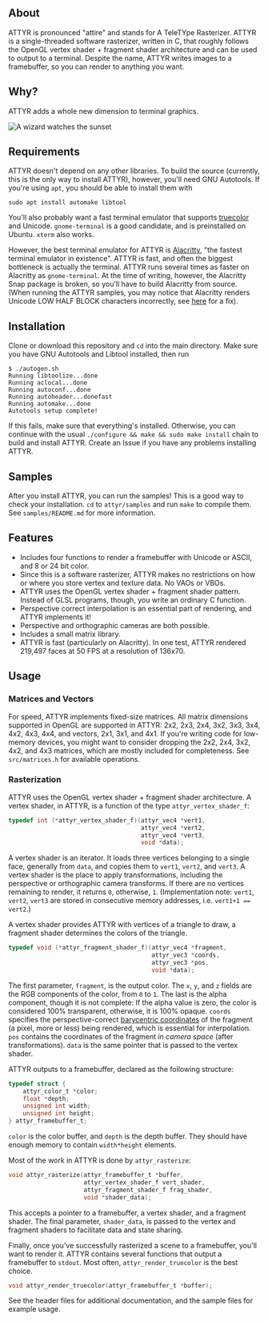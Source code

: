 ## About

ATTYR is pronounced "attire" and stands for A TeleTYpe Rasterizer. ATTYR is a single-threaded software rasterizer, written in C, that roughly follows the OpenGL vertex shader + fragment shader architecture and can be used to output to a terminal. Despite the name, ATTYR writes images to a framebuffer, so you can render to anything you want.

## Why?

ATTYR adds a whole new dimension to terminal graphics.

![A wizard watches the sunset](https://github.com/thcopeland/attyr/blob/master/samples/assets/scene.gif)

## Requirements

ATTYR doesn't depend on any other libraries. To build the source (currently, this is the only way to install ATTYR), however, you'll need GNU Autotools. If you're using `apt`, you should be able to install them with

```
sudo apt install automake libtool
```

You'll also probably want a fast terminal emulator that supports [truecolor](https://en.wikipedia.org/wiki/ANSI_escape_code#24-bit) and Unicode. `gnome-terminal` is a good candidate, and is preinstalled on Ubuntu. `xterm` also works.

However, the best terminal emulator for ATTYR is [Alacritty](https://github.com/alacritty/alacritty), "the fastest terminal emulator in existence". ATTYR is fast, and often the biggest bottleneck is actually the terminal. ATTYR runs several times as faster on Alacritty as `gnome-terminal`. At the time of writing, however, the Alacritty Snap package is broken, so you'll have to build Alacritty from source. (When running the ATTYR samples, you may notice that Alacritty renders Unicode LOW HALF BLOCK characters incorrectly, see [here](https://github.com/alacritty/alacritty/issues/2500) for a fix).

## Installation

Clone or download this repository and `cd` into the main directory. Make sure you have GNU Autotools and Libtool installed, then run

```
$ ./autogen.sh
Running libtoolize...done
Running aclocal...done
Running autoconf...done
Running autoheader...donefast
Running automake...done
Autotools setup complete!
```

If this fails, make sure that everything's installed. Otherwise, you can continue with the usual `./configure && make && sudo make install` chain to build and install ATTYR. Create an Issue if you have any problems installing ATTYR.

## Samples

After you install ATTYR, you can run the samples! This is a good way to check your installation. `cd` to `attyr/samples` and run `make` to compile them. See `samples/README.md` for more information.

## Features

* Includes four functions to render a framebuffer with Unicode or ASCII, and 8 or 24 bit color.
* Since this is a software rasterizer, ATTYR makes no restrictions on how or where you store vertex and texture data. No VAOs or VBOs.
* ATTYR uses the OpenGL vertex shader + fragment shader pattern. Instead of GLSL programs, though, you write an ordinary C function.
* Perspective correct interpolation is an essential part of rendering, and ATTYR implements it!
* Perspective and orthographic cameras are both possible.
* Includes a small matrix library.
* ATTYR is fast (particularly on Alacritty). In one test, ATTYR rendered 219,497 faces at 50 FPS at a resolution of 136x70.

## Usage

### Matrices and Vectors

For speed, ATTYR implements fixed-size matrices. All matrix dimensions supported in OpenGL are supported in ATTYR: 2x2, 2x3, 2x4, 3x2, 3x3, 3x4, 4x2, 4x3, 4x4, and vectors, 2x1, 3x1, and 4x1. If you're writing code for low-memory devices, you might want to consider dropping the 2x2, 2x4, 3x2, 4x2, and 4x3 matrices, which are mostly included for completeness. See `src/matrices.h` for available operations.

### Rasterization

ATTYR uses the OpenGL vertex shader + fragment shader architecture. A vertex shader, in ATTYR, is a function of the type `attyr_vertex_shader_f`:

```c
typedef int (*attyr_vertex_shader_f)(attyr_vec4 *vert1,
                                     attyr_vec4 *vert2,
                                     attyr_vec4 *vert3,
                                     void *data);
```

A vertex shader is an iterator. It loads three vertices belonging to a single face, generally from `data`, and copies them to `vert1`, `vert2`, and `vert3`. A vertex shader is the place to apply transformations, including the perspective or orthographic camera transforms. If there are no vertices remaining to render, it returns `0`, otherwise, `1`. (Implementation note: `vert1`, `vert2`, `vert3` are stored in consecutive memory addresses, i.e. `vert1+1 == vert2`.)

A vertex shader provides ATTYR with vertices of a triangle to draw, a fragment shader determines the colors of the triangle.

```c
typedef void (*attyr_fragment_shader_f)(attyr_vec4 *fragment,
                                        attyr_vec3 *coords,
                                        attyr_vec3 *pos,
                                        void *data);
```

The first parameter, `fragment`, is the output color. The `x`, `y`, and `z` fields are the RGB components of the color, from `0` to `1`. The last is the alpha component, though it is not complete: If the alpha value is zero, the color is considered 100% transparent, otherwise, it is 100% opaque. `coords` specifies the perspective-correct [barycentric coordinates](https://www.scratchapixel.com/lessons/3d-basic-rendering/rasterization-practical-implementation/perspective-correct-interpolation-vertex-attributes) of the fragment (a pixel, more or less) being rendered, which is essential for interpolation. `pos` contains the coordinates of the fragment *in camera space* (after transformations). `data` is the same pointer that is passed to the vertex shader.

ATTYR outputs to a framebuffer, declared as the following structure:

```c
typedef struct {
    attyr_color_t *color;
    float *depth;
    unsigned int width;
    unsigned int height;
} attyr_framebuffer_t;
```

`color` is the color buffer, and `depth` is the depth buffer. They should have enough memory to contain `width*height` elements.


Most of the work in ATTYR is done by `attyr_rasterize`:

```c
void attyr_rasterize(attyr_framebuffer_t *buffer,
                     attyr_vertex_shader_f vert_shader,
                     attyr_fragment_shader_f frag_shader,
                     void *shader_data);
```

This accepts a pointer to a framebuffer, a vertex shader, and a fragment shader. The final parameter, `shader_data`, is passed to the vertex and fragment shaders to facilitate data and state sharing.

Finally, once you've successfully rasterized a scene to a framebuffer, you'll want to render it. ATTYR contains several functions that output a framebuffer to `stdout`. Most often, `attyr_render_truecolor` is the best choice.

```c
void attyr_render_truecolor(attyr_framebuffer_t *buffer);
```

See the header files for additional documentation, and the sample files for example usage.
